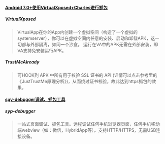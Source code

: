 #### [Android 7.0+使用VirtualXposed+Charles进行抓包](https://zhuanlan.zhihu.com/p/162823763)

##### VirtualXposed

> VirtualApp在你的App内创建一个虚拟空间（构造了一个虚拟的systemserver），你可以在虚拟空间内任意的安装、启动和卸载APK，这一切都与外部隔离，如同一个沙盒。
> 运行在VA中的APK无需在外部安装，即VA支持免安装运行APK。

##### TrustMeAlready

> 可HOOK到 APK 中所有用于校验 SSL 证书的 API (详情可以点击参考里的《JustTrustMe原理分析》)，从而绕过证书校验，故此达到https抓包的效果。



#### [spy-debugger调试、抓包工具](https://www.jianshu.com/p/833397313de1)

##### syp-debugger

> 一站式页面调试、抓包工具。远程调试任何手机浏览器页面，任何手机移动端webview（如：微信，HybridApp等）。支持HTTP/HTTPS，无需USB连接设备。

